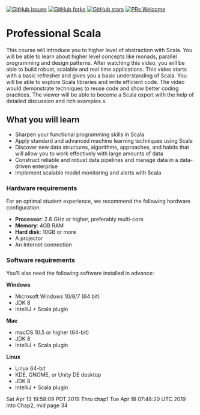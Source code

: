 [![GitHub issues](https://img.shields.io/github/issues/TrainingByPackt/Professional-Scala.svg)](https://github.com/TrainingByPackt/Professional-Scala/issues)
[![GitHub forks](https://img.shields.io/github/forks/TrainingByPackt/Professional-Scala.svg)](https://github.com/TrainingByPackt/Professional-Scala/network)
[![GitHub stars](https://img.shields.io/github/stars/TrainingByPackt/Professional-Scala.svg)](https://github.com/TrainingByPackt/Professional-Scala/stargazers)
[![PRs Welcome](https://img.shields.io/badge/PRs-welcome-brightgreen.svg)](https://github.com/TrainingByPackt/Professional-Scala/pulls)



# Professional Scala
This course will introduce you to higher level of abstraction with Scala. You will be able to learn about higher level concepts like monads, parallel programming and design patterns. After watching this video, you will be able to build robust, scalable and real time applications. This video starts with a basic refresher and gives you a basic understanding of Scala. You will be able to explore Scala libraries and write efficient code. The video would demonstrate techniques to reuse code and show better coding practices. The viewer will be able to become a Scala expert with the help of detailed discussion and rich examples.s.


## What you will learn
* Sharpen your functional programming skills in Scala
* Apply standard and advanced machine learning techniques using Scala
* Discover new data structures, algorithms, approaches, and habits that will allow you to work effectively with large amounts of data
* Construct reliable and robust data pipelines and manage data in a data-driven enterprise
* Implement scalable model monitoring and alerts with Scala


### Hardware requirements
For an optimal student experience, we recommend the following hardware configuration:
* **Processor**: 2.6 GHz or higher, preferably multi-core
* **Memory**: 4GB RAM
* **Hard disk**: 10GB or more
* A projector 
* An Internet connection



### Software requirements
You’ll also need the following software installed in advance:

**Windows**
* Microsoft Windows 10/8/7 (64 bit)
* JDK 8
* IntelliJ + Scala plugin

**Mac**
* macOS 10.5 or higher (64-bit)
* JDK 8
* IntelliJ + Scala plugin

**Linux**
* Linux 64-bit
* KDE, GNOME, or Unity DE desktop
* JDK 8
* IntelliJ + Scala plugin



Sat Apr 13 19:58:09 PDT 2019 Thru chap1
Tue Apr 18 07:48:20 UTC 2019 Into Chap2, mid page 34
